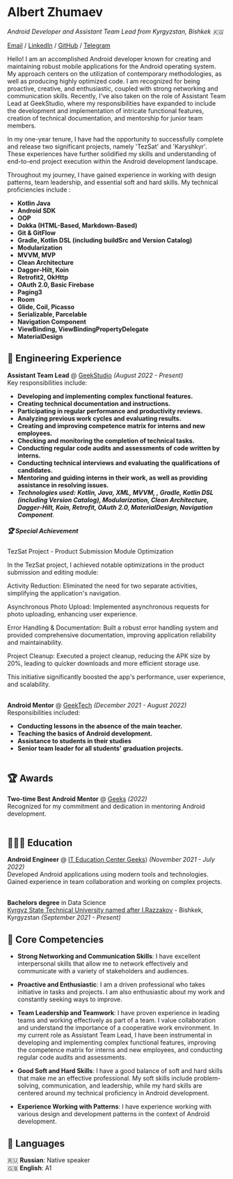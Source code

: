 # Albert Zhumaev

_Android Developer and Assistant Team Lead from Kyrgyzstan, Bishkek  🇰🇬_ <br>

[Email](mailto:albert.nurlanovv@mail.ru) / [LinkedIn](https://www.linkedin.com/in/albert-zhumaev/) / [GitHub](https://github.com/albertik001/) / [Telegram](https://t.me/albert6_3)

Hello! I am an accomplished Android developer known for creating and maintaining robust mobile applications for the Android operating system. My approach centers on the utilization of contemporary methodologies, as well as producing highly optimized code. I am recognized for being proactive, creative, and enthusiastic, coupled with strong networking and communication skills. Recently, I've also taken on the role of Assistant Team Lead at GeekStudio, where my responsibilities have expanded to include the development and implementation of intricate functional features, creation of technical documentation, and mentorship for junior team members.

In my one-year tenure, I have had the opportunity to successfully complete and release two significant projects, namely 'TezSat' and 'Karyshkyr'. These experiences have further solidified my skills and understanding of end-to-end project execution within the Android development landscape.

Throughout my journey, I have gained experience in working with design patterns, team leadership, and essential soft and hard skills. My technical proficiencies include :
- **Kotlin Java**
- **Android SDK**
- **OOP**
- **Dokka (HTML-Based, Markdown-Based)**
- **Git & GitFlow**
- **Gradle, Kotlin DSL (including buildSrc and Version Catalog)**
- **Modularization**
- **MVVM, MVP**
- **Clean Architecture**
- **Dagger-Hilt, Koin** 
- **Retrofit2, OkHttp**
- **OAuth 2.0, Basic Firebase** 
- **Paging3**
- **Room**
- **Glide, Coil, Picasso**
- **Serializable, Parcelable**
- **Navigation Component**
- **ViewBinding, ViewBindingPropertyDelegate**
- **MaterialDesign**

## 💼 Engineering Experience

**Assistant Team Lead** @ [GeekStudio](https://www.geekstudio.kg/) _(August 2022 - Present)_ <br>
 Key responsibilities include:
  - **Developing and implementing complex functional features.**
  - **Creating technical documentation and instructions.**
  - **Participating in regular performance and productivity reviews.**
  - **Analyzing previous work cycles and evaluating results.**
  - **Creating and improving competence matrix for interns and new employees.**
  - **Checking and monitoring the completion of technical tasks.**
  - **Conducting regular code audits and assessments of code written by interns.**
  - **Conducting technical interviews and evaluating the qualifications of candidates.**
  - **Mentoring and guiding interns in their work, as well as providing assistance in resolving issues.**
  - **_Technologies used:_** **_Kotlin, Java, XML, MVVM, , Gradle, Kotlin DSL (including Version Catalog), Modularization, Clean Architecture, Dagger-Hilt, Koin, Retrofit, OAuth 2.0, MaterialDesign,  Navigation Component_**.

##### 🏆 Special Achievement
TezSat Project - Product Submission Module Optimization

In the TezSat project, I achieved notable optimizations in the product submission and editing module:

Activity Reduction: Eliminated the need for two separate activities, simplifying the application's navigation.

Asynchronous Photo Upload: Implemented asynchronous requests for photo uploading, enhancing user experience.

Error Handling & Documentation: Built a robust error handling system and provided comprehensive documentation, improving application reliability and maintainability.

Project Cleanup: Executed a project cleanup, reducing the APK size by 20%, leading to quicker downloads and more efficient storage use.

This initiative significantly boosted the app's performance, user experience, and scalability.
<br><br>

**Android Mentor** @ [GeekTech](https://geektech.kg/) _(December 2021 - August 2022)_ <br>
Responsibilities included:
  - **Conducting lessons in the absence of the main teacher.**
  - **Teaching the basics of Android development.**
  - **Assistance to students in their studies**
  - **Senior team leader for all students' graduation projects.**
<br><br>

## 🏆 Awards

**Two-time Best Android Mentor** @ [Geeks](https://geeks.edu.kg/) _(2022)_ <br>
Recognized for my commitment and dedication in mentoring Android development.
<br><br>

## 👩🏼‍🎓 Education

**Android Engineer** @ [IT Education Center Geeks](https://geeks.edu.kg/)) _(November 2021 - July 2022)_ <br>
Developed Android applications using modern tools and technologies. Gained experience in team collaboration and working on complex projects.
<br><br>

**Bachelors degree** in Data Science<br>
[Kyrgyz State Technical University named after I.Razzakov](https://kstu.kg/) - Bishkek,
Kyrgyzstan _(September 2021 - Present)_ <br>

## 📌 Core Competencies

- **Strong Networking and Communication Skills**: I have excellent interpersonal skills that allow me to network effectively and communicate with a variety of stakeholders and audiences.

- **Proactive and Enthusiastic**: I am a driven professional who takes initiative in tasks and projects. I am also enthusiastic about my work and constantly seeking ways to improve.

- **Team Leadership and Teamwork**: I have proven experience in leading teams and working effectively as part of a team. I value collaboration and understand the importance of a cooperative work environment. In my current role as Assistant Team Lead, I have been instrumental in developing and implementing complex functional features, improving the competence matrix for interns and new employees, and conducting regular code audits and assessments.

- **Good Soft and Hard Skills**: I have a good balance of soft and hard skills that make me an effective professional. My soft skills include problem-solving, communication, and leadership, while my hard skills are centered around my technical proficiency in Android development.

- **Experience Working with Patterns**: I have experience working with various design and development patterns in the context of Android development.

## 💬 Languages

🇷🇺 **Russian**: Native speaker <br>
🇬🇧 **English**: A1 <br>

